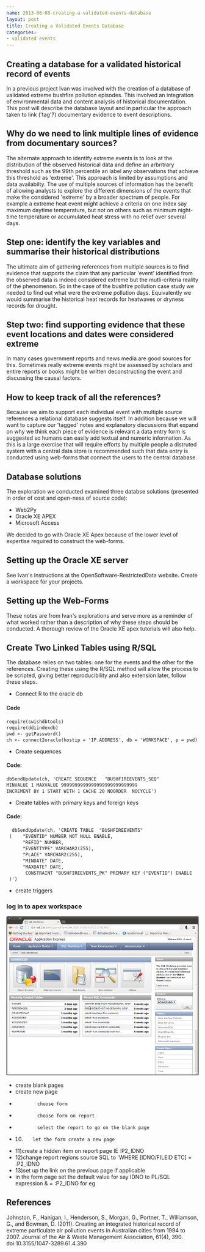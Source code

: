 ```yaml
---
name: 2013-06-08-creating-a-validated-events-database
layout: post
title: Creating a Validated Events Database
categories:
- validated events
---
```


## Creating a database for a validated historical record of events
In a previous project Ivan was involved with the creation of a database of validated extreme bushfire pollution episodes.  This involved an integration of environmental data and content analysis of historical documentation.  This post will describe the database layout and in particular the approach taken to link ('tag'?) documentary evidence to event descriptions.  

## Why do we need to link multiple lines of evidence from documentary sources?
The alternate approach to identify extreme events is to look at the distribution of the observed historical data and define an arbritrary threshold such as the 99th percentile an label any observations that achieve this threshold as 'extreme'.  This approach is limited by assumptions and data availabilty.  The use of multiple sources of information has the benefit of allowing analysts to explore the different dimensions of the events that make the considered 'extreme' by a broader spectrum of people.  For example a extreme heat event might achieve a criteria on one index say maximum daytime temperature, but not on others such as minimum night-time temperature or accumulated heat stress with no relief over several days.

## Step one: identify the key variables and summarise their historical distributions
The ultimate aim of gathering references from multiple sources is to find evidence that supports the claim that any particular 'event' identified from the observed data is indeed considered extreme but the mutli-criteria reality of the phenomenon.  So in the case of the bushfire pollution case study we needed to find out what were the extreme pollution days.  Equivalently we would summarise the historical heat records for heatwaves or dryness records for drought.

## Step two: find supporting evidence that these event locations and dates were considered extreme
In many cases government reports and news media are good sources for this.  Sometimes really extreme events might be assessed by scholars and entire reports or books might be written deconstructing the event and discussing the causal factors.

## How to keep track of all the references?
Because we aim to support each individual event with multiple source references a relational database suggests itself.  In addition because we will want to capture our 'tagged' notes and explanatory discussions that expand on why we think each piece of evidence is relevant a data entry form is suggested so humans can easily add textual and numeric information.  As this is a large exercise that will require efforts by multiple people a distruted system with a central data store is recommended such that data entry is conducted using web-forms that connect the users to the central database.  

## Database solutions
The exploration we conducted examined three databse solutions (presented in order of cost and open-ness of source code):

- Web2Py
- Oracle XE APEX
- Microsoft Access

We decided to go with Oracle XE Apex because of the lower level of expertise required to construct the web-forms.

## Setting up the Oracle XE server
See Ivan's instructions at the OpenSoftware-RestrictedData website.  Create a workspace for your projects. 

## Setting up the Web-Forms
These notes are from Ivan's explorations and serve more as a reminder of what worked rather than a description of why these steps should be conducted.  A thorough review of the Oracle XE apex tutorials will also help.


## Create Two Linked Tables using R/SQL
The database relies on two tables: one for the events and the other for the references.  Creating these using the R/SQL method will allow the process to be scripted, giving better reproducibility and also extension later, follow these steps.

- Connect R to the oracle db

#### Code
    require(swishdbtools)
    require(ddiindexdb)
    pwd <- getPassword()
    ch <- connect2oracle(hostip = 'IP.ADDRESS', db = 'WORKSPACE', p = pwd)


- Create sequences

#### Code:
    dbSendUpdate(ch, 'CREATE SEQUENCE   "BUSHFIREEVENTS_SEQ"  
    MINVALUE 1 MAXVALUE 9999999999999999999999999999 
    INCREMENT BY 1 START WITH 1 CACHE 20 NOORDER  NOCYCLE')

- Create tables with primary keys and foreign keys

#### Code:
      dbSendUpdate(ch, 'CREATE TABLE  "BUSHFIREEVENTS" 
     (    "EVENTID" NUMBER NOT NULL ENABLE, 
          "REFID" NUMBER, 
          "EVENTTYPE" VARCHAR2(255), 
          "PLACE" VARCHAR2(255), 
          "MINDATE" DATE, 
          "MAXDATE" DATE, 
           CONSTRAINT "BUSHFIREEVENTS_PK" PRIMARY KEY ("EVENTID") ENABLE
     )')


-   create triggers

### log in to apex workspace

![eventdb-apex.png](/images/eventdb-apex.png)


-   create blank pages
-   create new page
-             choose form
-             choose form on report
-             select the report to go on the blank page
-  10)        let the form create a new page
-  11)create a hidden item on report page IE :P2_IDNO
-  12)change report regions source SQL to 'WHERE [IDNO/FILEID ETC] = :P2_IDNO
-  13)set up the link on the previous page if applicable
-  in the form page set the default value for say IDNO to PL/SQL expression & = :P2_IDNO for eg


## References
Johnston, F., Hanigan, I., Henderson, S., Morgan, G., Portner, T., Williamson, G., and Bowman, D. (2011). Creating an integrated historical record of extreme particulate air pollution events in Australian cities from 1994 to 2007. Journal of the Air & Waste Management Association, 61(4), 390. doi:10.3155/1047-3289.61.4.390
